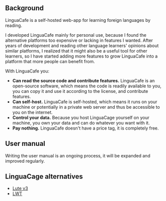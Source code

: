 ## Background
LinguaCafe is a self-hosted web-app for learning foreign languages by reading.

I developed LinguaCafe mainly for personal use, because I found the alternative platforms too expensive or lacking in features I wanted.  After years of development and reading other language learners' opinions about similar platforms, I realized that it might also be a useful tool for other learners, so I have started adding more features to grow LinguaCafe into a platform that more people can benefit from.  

With LinguaCafe you:
- **Can read the source code and contribute features.** LinguaCafe is an open-source software, which means the code is readily available to you, you can copy it and use it according to the license, and contribute features.
- **Can self-host.** LinguaCafe is self-hosted, which means it runs on your machine or potentially in a private web server and thus be accessible to you on the internet.
- **Control your data.** Because you host LinguaCage yourself on your machine, you own your data and can do whatever you want with it. 
- **Pay nothing.** LinguaCafe doesn't have a price tag, it is completely free.

## User manual
Writing the user manual is an ongoing process, it will be expanded and improved regularly.

## LinguaCage alternatives
- [Lute v3](https://github.com/jzohrab/lute-v3)
- [LWT](https://github.com/HugoFara/lwt)